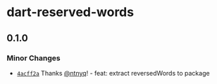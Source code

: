 # dart-reserved-words

## 0.1.0

### Minor Changes

- [`4acff2a`](https://github.com/ntnyq/dart-packages/commit/4acff2a240aac935231c32767d24d6a1185095ba) Thanks [@ntnyq](https://github.com/ntnyq)! - feat: extract reversedWords to package
